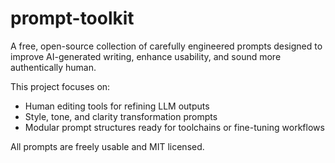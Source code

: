 # prompt-toolkit

A free, open-source collection of carefully engineered prompts designed to improve AI-generated writing, enhance usability, and sound more authentically human.

This project focuses on:
- Human editing tools for refining LLM outputs
- Style, tone, and clarity transformation prompts
- Modular prompt structures ready for toolchains or fine-tuning workflows

All prompts are freely usable and MIT licensed.
